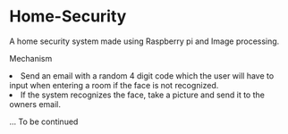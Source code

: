 # Home-Security
A home security system made using Raspberry pi and Image processing. 


Mechanism
<li> Send an email with a random 4 digit code which the user will have to input when entering a room if the face is not recognized. 
<li> If the system recognizes the face, take a picture and send it to the owners email. 

... To be continued
